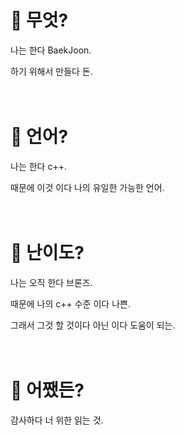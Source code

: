# 🧠 무엇?
나는 한다 BaekJoon.

하기 위해서 만들다 돈.<br><br><br>

# 💬 언어?
나는 한다 c++.

때문에 이것 이다 나의 유일한 가능한 언어.<br><br><br>

# 🏅 난이도?
나는 오직 한다 브론즈.

때문에 나의 c++ 수준 이다 나쁜.

그래서 그것 할 것이다 아닌 이다 도움이 되는.<br><br><br>

# 🤷 어쨌든?
감사하다 너 위한 읽는 것.
